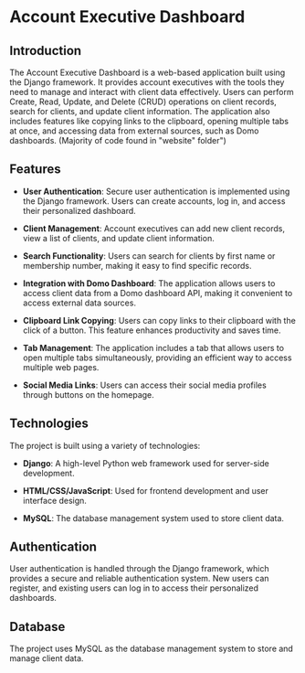 

# Account Executive Dashboard


## Introduction

The Account Executive Dashboard is a web-based application built using the Django framework. It provides account executives with the tools they need to manage and interact with client data effectively. Users can perform Create, Read, Update, and Delete (CRUD) operations on client records, search for clients, and update client information. The application also includes features like copying links to the clipboard, opening multiple tabs at once, and accessing data from external sources, such as Domo dashboards. (Majority of code found in "website" folder")

## Features

- **User Authentication**: Secure user authentication is implemented using the Django framework. Users can create accounts, log in, and access their personalized dashboard.

- **Client Management**: Account executives can add new client records, view a list of clients, and update client information.

- **Search Functionality**: Users can search for clients by first name or membership number, making it easy to find specific records.

- **Integration with Domo Dashboard**: The application allows users to access client data from a Domo dashboard API, making it convenient to access external data sources.

- **Clipboard Link Copying**: Users can copy links to their clipboard with the click of a button. This feature enhances productivity and saves time.

- **Tab Management**: The application includes a tab that allows users to open multiple tabs simultaneously, providing an efficient way to access multiple web pages.

- **Social Media Links**: Users can access their social media profiles through buttons on the homepage.

## Technologies

The project is built using a variety of technologies:

- **Django**: A high-level Python web framework used for server-side development.

- **HTML/CSS/JavaScript**: Used for frontend development and user interface design.

- **MySQL**: The database management system used to store client data.



## Authentication

User authentication is handled through the Django framework, which provides a secure and reliable authentication system. New users can register, and existing users can log in to access their personalized dashboards.

## Database

The project uses MySQL as the database management system to store and manage client data. 




